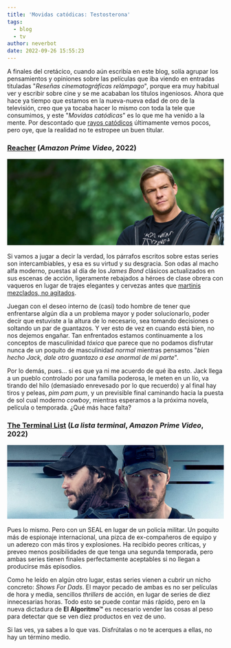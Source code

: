 ```yaml
---
title: 'Movidas catódicas: Testosterona'
tags:
  - blog
  - tv
author: neverbot
date: 2022-09-26 15:55:23
---
```



A finales del cretácico, cuando aún escribía en este blog, solía agrupar los pensamientos y opiniones sobre las películas que iba viendo en entradas tituladas "*Reseñas cinematográficas relámpago*", porque era muy habitual ver y escribir sobre cine y se me acababan los títulos ingeniosos. Ahora que hace ya tiempo que estamos en la nueva-nueva edad de oro de la televisión, creo que ya tocaba hacer lo mismo con toda la tele que consumimos, y este "*Movidas catódicas*" es lo que me ha venido a la mente. Por descontado que [rayos catódicos](https://en.wikipedia.org/wiki/Cathode-ray_tube) últimamente vemos pocos, pero oye, que la realidad no te estropee un buen titular.

### [Reacher](https://www.themoviedb.org/tv/108978-jack-reacher) (*Amazon Prime Video*, 2022)

![15.06.38](./movidas-catodicas-testosterona/15.06.38.png)

Si vamos a jugar a decir la verdad, los párrafos escritos sobre estas series son intercambiables, y esa es su virtud y su desgracia. Son odas al macho alfa moderno, puestas al día de los *James Bond* clásicos actualizados en sus escenas de acción, ligeramente rebajados a héroes de clase obrera con vaqueros en lugar de trajes elegantes y cervezas antes que [martinis mezclados, no agitados](https://www.youtube.com/watch?v=6SEtPBcsbF4).

Juegan con el deseo interno de (casi) todo hombre de tener que enfrentarse algún día a un problema mayor y poder solucionarlo, poder decir que estuviste a la altura de lo necesario, sea tomando decisiones o soltando un par de guantazos. Y ver esto de vez en cuando está bien, no nos dejemos engañar. Tan enfrentados estamos continuamente a los conceptos de masculinidad *tóxica* que parece que no podamos disfrutar nunca de un poquito de masculinidad *normal* mientras pensamos "*bien hecho Jack, dale otro guantazo a ese anormal de mi parte*".

Por lo demás, pues... si es que ya ni me acuerdo de qué iba esto. Jack llega a un pueblo controlado por una familia poderosa, le meten en un lío, va tirando del hilo (demasiado enrevesado por lo que recuerdo) y al final hay tiros y peleas, *pim pam pum*, y un previsible final caminando hacia la puesta de sol cual moderno *cowboy*, mientras esperamos a la próxima novela, película o temporada. ¿Qué más hace falta?

### [The Terminal List](https://www.themoviedb.org/tv/120911-the-terminal-list) (*La lista terminal*, *Amazon Prime Video*, 2022)

![15.37.16](./movidas-catodicas-testosterona/15.37.16.png)

Pues lo mismo. Pero con un SEAL en lugar de un policía militar. Un poquito más de espionaje internacional, una pizca de ex-compañeros de equipo y un aderezo con más tiros y explosiones. Ha recibido peores críticas, y preveo menos posibilidades de que tenga una segunda temporada, pero ambas series tienen finales perfectamente aceptables si no llegan a producirse más episodios.

Como he leído en algún otro lugar, estas series vienen a cubrir un nicho concreto: *Shows For Dads*. El mayor pecado de ambas es no ser películas de hora y media, sencillos *thrillers* de acción, en lugar de series de diez innecesarias horas. Todo esto se puede contar más rápido, pero en la nueva dictadura de **El Algoritmo™** es necesario vender las cosas al peso para detectar que se ven diez productos en vez de uno.

Si las ves, ya sabes a lo que vas. Disfrútalas o no te acerques a ellas, no hay un término medio.
